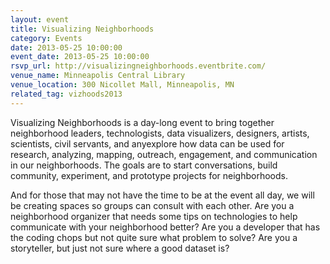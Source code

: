```yaml
---
layout: event 
title: Visualizing Neighborhoods 
category: Events
date: 2013-05-25 10:00:00
event_date: 2013-05-25 10:00:00
rsvp_url: http://visualizingneighborhoods.eventbrite.com/
venue_name: Minneapolis Central Library 
venue_location: 300 Nicollet Mall, Minneapolis, MN
related_tag: vizhoods2013
---
```


Visualizing Neighborhoods is a day-long event to bring together neighborhood
leaders, technologists, data visualizers, designers, artists, scientists, civil
servants, and anyexplore how data can be used for research, analyzing, mapping,
outreach, engagement, and communication in our neighborhoods.  The goals are to
start conversations, build community, experiment, and prototype projects for
neighborhoods. 

And for those that may not have the time to be at the event all day, we will be
creating spaces so groups can consult with each other.  Are you a neighborhood
organizer that needs some tips on technologies to help communicate with your
neighborhood better?  Are you a developer that has the coding chops but not
quite sure what problem to solve?  Are you a storyteller, but just not sure
where a good dataset is?
